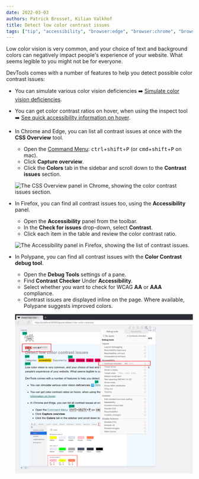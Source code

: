 ```yaml
---
date: 2022-03-03
authors: Patrick Brosset, Kilian Valkhof
title: Detect low color contrast issues
tags: ["tip", "accessibility", "browser:edge", "browser:chrome", "browser:firefox", "browser:polypane"]
---
```

Low color vision is very common, and your choice of text and background colors can negatively impact people's experience of your website. What seems legible to you might not be for everyone.

DevTools comes with a number of features to help you detect possible color contrast issues:

* You can simulate various color vision deficiencies ➡️ [Simulate color vision deficiencies](./simulate-color-vision-deficiencies.md).

* You can get color contrast ratios on hover, when using the inspect tool ➡️ [See quick accessibility information on hover](./see-quick-a11y-info-on-hover.md).

* In Chrome and Edge, you can list all contrast issues at once with the **CSS Overview** tool.
  * Open the [Command Menu](./execute-commands.md): <kbd>ctrl</kbd>+<kbd>shift</kbd>+<kbd>P</kbd> (or <kbd>cmd</kbd>+<kbd>shift</kbd>+<kbd>P</kbd> on mac).
  * Click **Capture overview**.
  * Click the **Colors** tab in the sidebar and scroll down to the **Contrast issues** section.

  ![The CSS Overview panel in Chrome, showing the color contrast issues section.](../../assets/img/detect-low-color-contrast-css-overview.png)

* In Firefox, you can find all contrast issues too, using the **Accessibility** panel.
  * Open the **Accessibility** panel from the toolbar.
  * In the **Check for issues** drop-down, select **Contrast**.
  * Click each item in the table and review the color contrast ratio.

  ![The Accessibility panel in Firefox, showing the list of contrast issues.](../../assets/img/detect-low-color-contrast-accessibility-panel.png)

* In Polypane, you can find all contrast issues with the **Color Contrast debug tool**.
  * Open the **Debug Tools** settings of a pane.
  * Find **Contrast Checker** Under **Accessibility**.
  * Select whether you want to check for WCAG **AA** or **AAA** compliance.
  * Contrast issues are displayed inline on the page. Where available, Polypane suggests improved colors.

  ![A Polypane Pane with the Contrast checker debug tool active.](../../assets/img/detect-low-color-contrast-inline.png)
